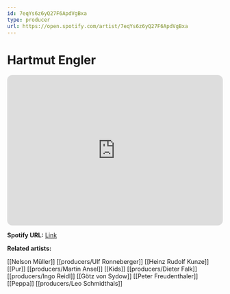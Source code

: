 ```yaml
---
id: 7eqYs6z6yQ27F6ApdVgBxa
type: producer
url: https://open.spotify.com/artist/7eqYs6z6yQ27F6ApdVgBxa
---
```

# Hartmut Engler

<iframe style="border-radius:12px" src="https://open.spotify.com/embed/artist/7eqYs6z6yQ27F6ApdVgBxa" width="100%" height="352" frameBorder="0" allowfullscreen="" allow="autoplay; clipboard-write; encrypted-media; fullscreen; picture-in-picture" loading="lazy"></iframe>

**Spotify URL:** [Link](https://open.spotify.com/artist/7eqYs6z6yQ27F6ApdVgBxa)

**Related artists:**

[[Nelson Müller]]
[[producers/Ulf Ronneberger]]
[[Heinz Rudolf Kunze]]
[[Pur]]
[[producers/Martin Ansel]]
[[Kids]]
[[producers/Dieter Falk]]
[[producers/Ingo Reidl]]
[[Götz von Sydow]]
[[Peter Freudenthaler]]
[[Peppa]]
[[producers/Leo Schmidthals]]
